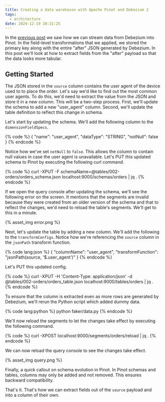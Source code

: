 ```yaml
---
title: Creating a data warehouse with Apache Pinot and Debezium 2
tags:
  - architecture
date: 2024-12-19 10:31:25
---
```


In the [previous post](/2024/12/18/Creating-a-data-wrehouse-with-Apache-Pinot-and-Debezium/) we saw how we can stream data from Debezium into Pinot. In the field-level transformations that we applied, we stored the primary key along with the entire "after" JSON generated by Debezium. In this post we'll look at how to extract fields from the "after" payload so that the data looks more tabular.  

## Getting Started  

The JSON stored in the `source` column contains the user agent of the device used to to place the order. Let's say we'd like to find out the most common user agents. To do this, we'd need to extract the value from the JSON and store it in a new column. This will be a two-step process. First, we'll update the schema to add a new "user_agent" column. Second, we'll update the table definition to reflect this change in schema.  

Let's start by updating the schema. We'll add the following column to the `dimensionFieldSpecs`.  

{% code %}
{
    "name": "user_agent",
    "dataType": "STRING",
    "notNull": false
}
{% endcode %}  

Notice how we've set `notNull` to `false`. This allows the column to contain null values in case the user agent is unavailable. Let's PUT this updated schema to Pinot by executing the following curl command.  

{% code %}
curl -XPUT -F schemaName=@tables/002-orders/orders_schema.json localhost:9000/schemas/orders | jq .
{% endcode %}  

If we open the query console after updating the schema, we'll see the following error on the screen. It mentions that the segments are invalid because they were created from an older version of the schema and that to reflect the changes, we'd need to reload the table's segments. We'll get to this in a minute.

{% asset_img error.png %}  

Next, let's update the table by adding a new column. We'll add the following to the `transformConfigs`. Notice how we're referencing the `source` column in the `jsonPath` transform function.

{% code lang:json %}
{
    "columnName": "user_agent",
    "transformFunction": "jsonPath(source, '$.user_agent')"
}
{% endcode %}  

Let's PUT this updated config.  

{% code %}
curl -XPUT -H 'Content-Type: application/json' -d @tables/002-orders/orders_table.json localhost:9000/tables/orders | jq .
{% endcode %}

To ensure that the column is extracted even as more rows are generated by Debezium, we'll rerun the Python script which added dummy data.  

{% code lang:python %}
python faker/data.py
{% endcode %}  

We'll now reload the segments to let the changes take effect by executing the following command.  

{% code %}
curl -XPOST localhost:9000/segments/orders/reload | jq .
{% endcode %}

We can now reload the query console to see the changes take effect.

{% asset_img query.png %}  

Finally, a quick callout on schema evolution in Pinot. In Pinot schemas and tables, columns may only be added and not removed. This ensures backward compatibility.

That's it. That's how we can extract fields out of the `source` payload and into a column of their own.
